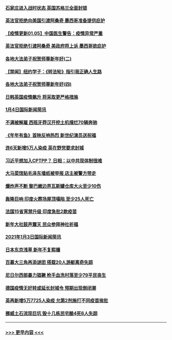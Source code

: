 #### [石家庄进入战时状态 英国苏格兰全面封锁](../pages/prog202/a103024709.md?t=01051002) 
#### [英法官拒绝向美国引渡阿桑奇 墨西哥准备提供庇护](../pages/prog202/a103024701.md?t=01051002) 
#### [【疫情更新01.05】中国医生警告：疫情异常严重](../pages/prog202/a103020001.md?t=01051002) 
#### [英法官拒绝引渡阿桑奇 美政府将上诉 墨西哥欲庇护](../pages/prog202/a103024693.md?t=01051002) 
#### [各地大法弟子祝贺师尊新年好(二)](../pages/prog202/a103024642.md?t=01051002) 
#### [【禁闻】纽约学子：《转法轮》指引我正确人生路](../pages/prog202/a103024458.md?t=01051002) 
#### [各地大法弟子祝贺师尊新年好(四)](../pages/prog202/a103024461.md?t=01051002) 
#### [日韩英国疫情飙升 将采取更严格措施](../pages/prog202/a103024420.md?t=01051002) 
#### [1月4日国际新闻简讯](../pages/prog202/a103024292.md?t=01051002) 
#### [不满被解雇 西班牙莽汉开挖土机撞烂70辆奔驰](../pages/prog202/a103024161.md?t=01051002) 
#### [《年年有鱼》首映反响热烈 新世纪演员送祝福](../pages/prog202/a103024151.md?t=01051002) 
#### [连6天新增5万人染疫 英在野党要求封城](../pages/prog202/a103024147.md?t=01051002) 
#### [习近平想加入CPTPP？ 日相：以中共现体制很难](../pages/prog202/a103024119.md?t=01051002) 
#### [大马菜馆贴毛泽东墙纸被举报 店主被警方带走](../pages/prog202/a103024092.md?t=01051002) 
#### [爆炸声不断 黎巴嫩边界瓦斯罐仓库大火至少10伤](../pages/prog202/a103024084.md?t=01051002) 
#### [轰隆巨响 印度火葬场屋顶塌陷 至少25人死亡](../pages/prog202/a103024061.md?t=01051002) 
#### [法国15省宵禁升级 印度急批2款疫苗](../pages/prog202/a103023964.md?t=01051002) 
#### [新年大社鼓声震天 民众参拜神社祈福](../pages/prog202/a103023913.md?t=01051002) 
#### [2021年1月3日国际新闻简讯](../pages/prog202/a103023855.md?t=01051002) 
#### [日本东京浅草 新年不复熙攘](../pages/prog202/a103023838.md?t=01051002) 
#### [百慕大三角再添谜团 搭载20人游艇离奇失踪](../pages/prog202/a103023759.md?t=01051002) 
#### [尼日尔西部暴力猖獗 枪手血洗村落至少79平民丧生](../pages/prog202/a103023745.md?t=01051002) 
#### [德国疫情无好转或延长封城令 预期出现倒闭潮](../pages/prog202/a103023680.md?t=01051002) 
#### [英再新增5万7725人染疫 允第2剂施打不同疫苗挨批](../pages/prog202/a103023657.md?t=01051002) 
#### [挪威土石流现巨坑 毁十几栋民宅酿4死6人失踪](../pages/prog202/a103023616.md?t=01051002) 

----
#### [ >>> 更早内容 <<< ](../indexes/prog202-earlier.md)
